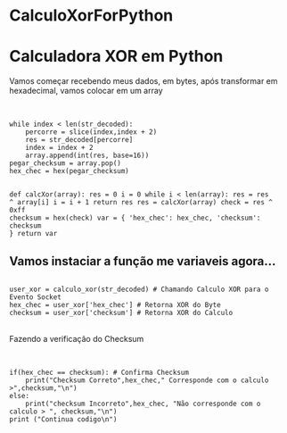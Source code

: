 # CalculoXorForPython
<h1 >Calculadora XOR em Python </h1>
<p>Vamos começar recebendo meus dados, em bytes, após transformar em hexadecimal, vamos colocar em um array</p> <br>

<code>
while index < len(str_decoded):
    percorre = slice(index,index + 2)
    res = str_decoded[percorre]
    index = index + 2
    array.append(int(res, base=16))
pegar_checksum = array.pop()
hex_chec = hex(pegar_checksum)

def calcXor(array):
    res = 0
    i = 0
    while i < len(array):
        res = res ^ array[i]
        i = i + 1
    return res
res = calcXor(array)
check = res ^ 0xff
checksum = hex(check)
var = {
    'hex_chec': hex_chec,
    'checksum': checksum
}
return var
</code>
<br>
<h2>Vamos instaciar a função me variaveis agora...</h2>

<code>
user_xor = calculo_xor(str_decoded) # Chamando Calculo XOR para o Evento Socket
hex_chec = user_xor['hex_chec'] # Retorna XOR do Byte
checksum = user_xor['checksum'] # Retorna XOR do Calculo
</code>
<br>

<p>Fazendo a verificação do Checksum</p><br>

<code>
if(hex_chec == checksum): # Confirma Checksum
    print("Checksum Correto",hex_chec," Corresponde com o calculo >",checksum,"\n")
else:
    print("checksum Incorreto",hex_chec, "Não corresponde com o calculo > ", checksum,"\n")
print ("Continua codigo\n")
</code>
